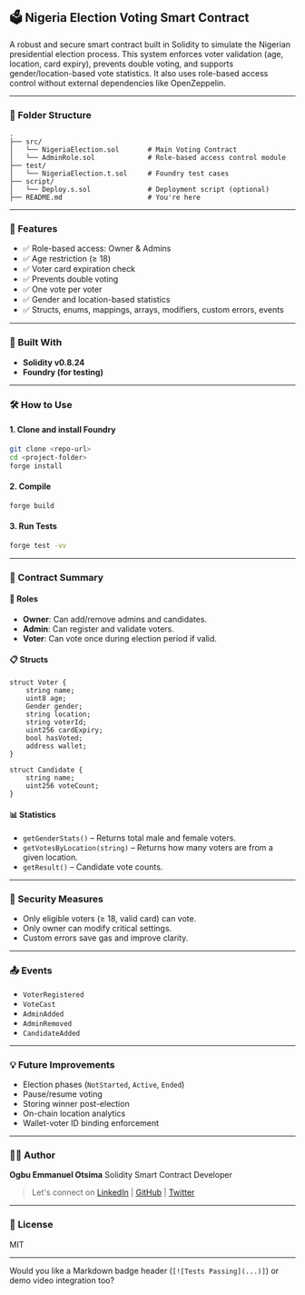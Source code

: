 ## 🗳️ Nigeria Election Voting Smart Contract

A robust and secure smart contract built in Solidity to simulate the Nigerian presidential election process. This system enforces voter validation (age, location, card expiry), prevents double voting, and supports gender/location-based vote statistics. It also uses role-based access control without external dependencies like OpenZeppelin.

---

### 📂 Folder Structure

```
.
├── src/
│   └── NigeriaElection.sol       # Main Voting Contract
│   └── AdminRole.sol             # Role-based access control module
├── test/
│   └── NigeriaElection.t.sol     # Foundry test cases
├── script/
│   └── Deploy.s.sol              # Deployment script (optional)
├── README.md                     # You're here
```

---

### 🚀 Features

* ✅ Role-based access: Owner & Admins
* ✅ Age restriction (≥ 18)
* ✅ Voter card expiration check
* ✅ Prevents double voting
* ✅ One vote per voter
* ✅ Gender and location-based statistics
* ✅ Structs, enums, mappings, arrays, modifiers, custom errors, events

---

### 🧱 Built With

* **Solidity v0.8.24**
* **Foundry (for testing)**

---

### 🛠️ How to Use

#### 1. Clone and install Foundry

```bash
git clone <repo-url>
cd <project-folder>
forge install
```

#### 2. Compile

```bash
forge build
```

#### 3. Run Tests

```bash
forge test -vv
```

---

### 📘 Contract Summary

#### 👤 Roles

* **Owner**: Can add/remove admins and candidates.
* **Admin**: Can register and validate voters.
* **Voter**: Can vote once during election period if valid.

#### 📋 Structs

```solidity
struct Voter {
    string name;
    uint8 age;
    Gender gender;
    string location;
    string voterId;
    uint256 cardExpiry;
    bool hasVoted;
    address wallet;
}

struct Candidate {
    string name;
    uint256 voteCount;
}
```

#### 📊 Statistics

* `getGenderStats()` – Returns total male and female voters.
* `getVotesByLocation(string)` – Returns how many voters are from a given location.
* `getResult()` – Candidate vote counts.

---

### 🔐 Security Measures

* Only eligible voters (≥ 18, valid card) can vote.
* Only owner can modify critical settings.
* Custom errors save gas and improve clarity.

---

### 📤 Events

* `VoterRegistered`
* `VoteCast`
* `AdminAdded`
* `AdminRemoved`
* `CandidateAdded`

---

### 💡 Future Improvements

* Election phases (`NotStarted`, `Active`, `Ended`)
* Pause/resume voting
* Storing winner post-election
* On-chain location analytics
* Wallet-voter ID binding enforcement

---

### 👨‍💻 Author

**Ogbu Emmanuel Otsima**
Solidity Smart Contract Developer

> Let's connect on [LinkedIn](#) | [GitHub](#) | [Twitter](#)

---

### 📄 License

MIT

---

Would you like a Markdown badge header (`[![Tests Passing](...)]`) or demo video integration too?
